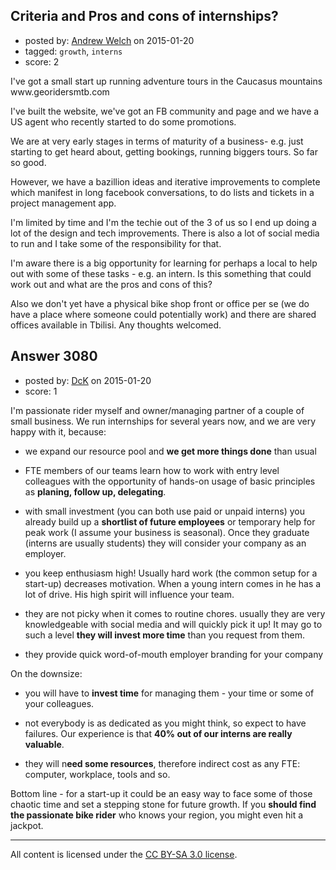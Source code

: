 ## Criteria and Pros and cons of internships?

- posted by: [Andrew Welch](https://stackexchange.com/users/112525/andrew-welch) on 2015-01-20
- tagged: `growth`, `interns`
- score: 2

<p>I've got a small start  up running adventure tours in the Caucasus mountains www.georidersmtb.com</p>

<p>I've built the website, we've got an FB community and page and we have a US agent who recently started to do some promotions. </p>

<p>We are at very early stages in terms of maturity of a business-  e.g. just starting to get heard about, getting bookings, running biggers tours. So far so good.</p>

<p>However, we have a bazillion ideas and iterative improvements to complete which manifest in long facebook conversations, to do lists and tickets in a project management app. </p>

<p>I'm limited by time and I'm the techie out of the 3 of us so I end up doing a lot of the design and tech improvements. There is also a lot of social media to run and I take some of the responsibility for that. </p>

<p>I'm aware there is a big opportunity for learning for perhaps a local to help out with some of these tasks - e.g. an intern. Is this something that could work out and what are the pros and cons of this? </p>

<p>Also we don't yet have a physical bike shop front or office per se (we do have a place where someone could potentially work) and there are shared offices available in Tbilisi. Any thoughts welcomed.</p>



## Answer 3080

- posted by: [DcK](https://stackexchange.com/users/5583155/dck) on 2015-01-20
- score: 1

<p>I'm passionate rider myself and owner/managing partner of a couple of small business. 
We run internships for several years now, and we are very happy with it, because:</p>

<ul>
<li><p>we expand our resource pool and <strong>we get more things done</strong> than usual</p></li>
<li><p>FTE members of our teams learn how to work with entry level colleagues with the opportunity of hands-on usage of basic principles as <strong>planing, follow up, delegating</strong>.</p></li>
<li>with small investment (you can both use paid or unpaid interns) you already build up a <strong>shortlist of future employees</strong> or temporary help for peak work (I assume your business is seasonal). Once they graduate (interns are usually students) they will consider your company as an employer.</li>
<li><p>you keep enthusiasm high! Usually hard work (the common setup for a start-up) decreases motivation. When a young intern comes in he has a lot of drive. His high spirit will influence your team. </p></li>
<li><p>they are not picky when it comes to routine chores. 
usually they are very knowledgeable with social media and will quickly pick it up! It may go to such a level <strong>they will invest more time</strong> than you request from them.</p></li>
<li>they provide quick word-of-mouth employer branding for your company</li>
</ul>

<p>On the downsize:</p>

<ul>
<li><p>you will have to <strong>invest time</strong> for managing them - your time or some of your colleagues.</p></li>
<li><p>not everybody is as dedicated as you might think, so expect to have failures. Our experience is that <strong>40% out of our interns are really valuable</strong>. </p></li>
<li><p>they will n<strong>eed some resources</strong>, therefore indirect cost as any FTE: computer, workplace, tools and so.   </p></li>
</ul>

<p>Bottom line - for a start-up it could be an easy way to face some of those chaotic time and set a stepping stone for future growth. 
If you <strong>should find the passionate bike rider</strong> who knows your region, you might even hit a jackpot.  </p>




---

All content is licensed under the [CC BY-SA 3.0 license](https://creativecommons.org/licenses/by-sa/3.0/).
